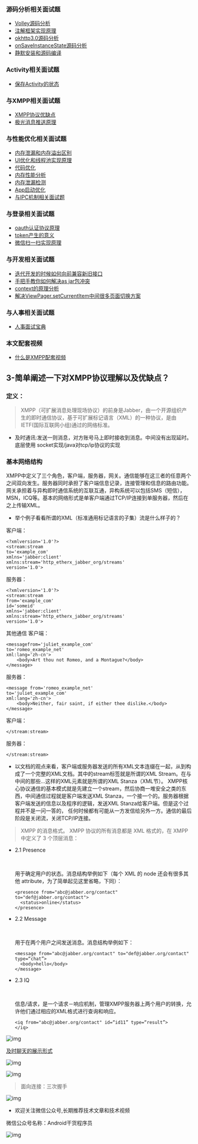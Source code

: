 ### 源码分析相关面试题

- [Volley源码分析](http://www.jianshu.com/p/ec3dc92df581)
- [注解框架实现原理](http://www.jianshu.com/p/20da6d6389e1)
- [okhttp3.0源码分析](http://www.jianshu.com/p/9ed2c2f2a52c)
- [onSaveInstanceState源码分析](http://www.jianshu.com/p/cbf9c3557d64)
- [静默安装和源码编译](http://www.jianshu.com/p/2211a5b3c37f)

### Activity相关面试题

- [保存Activity的状态](http://www.jianshu.com/p/cbf9c3557d64)

### 与XMPP相关面试题

- [XMPP协议优缺点](http://www.jianshu.com/p/2c04ac3c526a)
- [极光消息推送原理](http://www.jianshu.com/p/d88dc66908cf)

### 与性能优化相关面试题

- [内存泄漏和内存溢出区别](http://www.jianshu.com/p/5dd645b05c76)
- [UI优化和线程池实现原理](http://www.jianshu.com/p/c22398f8587f)
- [代码优化](http://www.jianshu.com/p/ebd41eab90df)
- [内存性能分析](http://www.jianshu.com/p/2665c31b9c2f)
- [内存泄漏检测](http://www.jianshu.com/p/1514c7804a06)
- [App启动优化](http://www.jianshu.com/p/f0f73fefdd43)
- [与IPC机制相关面试题](http://www.jianshu.com/p/de4793a4c2d0)

### 与登录相关面试题

- [oauth认证协议原理](http://www.jianshu.com/p/2a6ecbf8d49d)
- [token产生的意义](http://www.jianshu.com/p/9b7ce2d6c195)
- [微信扫一扫实现原理](http://www.jianshu.com/p/a9d1f21bd5e0)

### 与开发相关面试题

- [迭代开发的时候如何向前兼容新旧接口](http://www.jianshu.com/p/cbecadec98de)
- [手把手教你如何解决as jar包冲突](http://www.jianshu.com/p/30fdc391289c)
- [context的原理分析](http://www.jianshu.com/p/2706c13a1769)
- [解决ViewPager.setCurrentItem中间很多页面切换方案](http://www.jianshu.com/p/38ab6d856b56)

### 与人事相关面试题

- [人事面试宝典](http://www.jianshu.com/p/d61b553ff8c9)

### 本文配套视频

- [什么是XMPP配套视频](https://v.qq.com/x/page/t0394w3zhoa.html)

## 3-简单阐述一下对XMPP协议理解以及优缺点？

### 定义：

> XMPP（可扩展消息处理现场协议）的前身是Jabber，由一个开源组织产生的即时通信协议，基于可扩展标记语言（XML）的一种协议，是由IETF(国际互联网小组)通过的网络标准。

- 及时通讯:发送一则消息，对方账号马上即时接收到消息。中间没有出现延时。
  底层使用 socket实现/java对tcp/ip协议的实现

### 基本网络结构

XMPP中定义了三个角色，客户端，服务器，网关。通信能够在这三者的任意两个之间双向发生。服务器同时承担了客户端信息记录，连接管理和信息的路由功能。网关承担着与异构即时通信系统的互联互通，异构系统可以包括SMS（短信），
MSN，ICQ等。基本的网络形式是单客户端通过TCP/IP连接到单服务器，然后在之上传输XML。

- 举个例子看看所谓的XML（标准通用标记语言的子集）流是什么样子的？

客户端：

```
<?xmlversion='1.0'?>
<stream:stream
to='example_com'
xmlns='jabber:client'
xmlns:stream='http_etherx_jabber_org/streams'
version='1.0'>
```

服务器：

```
<?xmlversion='1.0'?>
<stream:stream
from='example_com'
id='someid'
xmlns='jabber:client'
xmlns:stream='http_etherx_jabber_org/streams'
version='1.0'>
```

其他通信
客户端：

```
<messagefrom='juliet_example_com'
to='romeo_example_net'
xml:lang='zh-cn'>
    <body>Art thou not Romeo, and a Montague?</body>
</message>
```

服务器：

```
<message from='romeo_example_net'
to='juliet_example_com'
xml:lang='zh-cn'>
    <body>Neither, fair saint, if either thee dislike.</body>
</message>
```

客户端：

```
</stream:stream>
```

服务器：

```
</stream:stream>
```

- 以文档的观点来看，客户端或服务器发送的所有XML文本连缀在一起，从<stream>到</stream>构成了一个完整的XML文档。其中的stream标签就是所谓的XML Stream。在<stream>与</stream>中间的那些<message>...</message>这样的XML元素就是所谓的XML Stanza（XML节）。 XMPP核心协议通信的基本模式就是先建立一个stream，然后协商一堆安全之类的东西，中间通信过程就是客户端发送XML Stanza，一个接一个的。服务器根据客户端发送的信息以及程序的逻辑，发送XML Stanza给客户端。但是这个过程并不是一问一答的，
  任何时候都有可能从一方发信给另外一方。通信的最后阶段是</stream>关闭流，关闭TCP/IP连接。

> XMPP 的消息格式。
> XMPP 协议的所有消息都是 XML 格式的，在 XMPP 中定义了 3 个顶层消息：

- 2.1 Presence

  ​

  用于确定用户的状态。消息结构举例如下（每个 XML 的 node 还会有很多其他 attribute，为了简单起见这里省略，下同）：

  ```
  <presence from="abc@jabber.org/contact"  to="def@jabber.org/contact"> 
    <status>online</status> 
  </presence>
  ```

- 2.2 Message

  ​

  用于在两个用户之间发送消息。消息结构举例如下：

  ```
  <message from="abc@jabber.org/contact" to="def@jabber.org/contact" type=“chat”> 
    <body>hello</body> 
  </message>
  ```

- 2.3 IQ

  ​

  信息/请求，是一个请求－响应机制，管理XMPP服务器上两个用户的转换，允许他们通过相应的XML格式进行查询和响应。

  ```
  <iq from="abc@jabber.org/contact" id=“id11” type=“result”> 
  </iq>
  ```

![img](http://upload-images.jianshu.io/upload_images/4037105-e929a077d630d27e.png?imageMogr2/auto-orient/strip%7CimageView2/2/w/1240)

[及时聊天的展示形式](https://v.qq.com/x/page/k0394y5jo6d.html)

![img](http://upload-images.jianshu.io/upload_images/4037105-66c1ec0e265257de.png?imageMogr2/auto-orient/strip%7CimageView2/2/w/1240)

![img](http://upload-images.jianshu.io/upload_images/4037105-9d4319f3ac184fa5.png?imageMogr2/auto-orient/strip%7CimageView2/2/w/1240)

> 面向连接：三次握手

![img](http://upload-images.jianshu.io/upload_images/4037105-45c525c855b6e407.png?imageMogr2/auto-orient/strip%7CimageView2/2/w/1240)

- 欢迎关注微信公众号,长期推荐技术文章和技术视频

微信公众号名称：Android干货程序员

![img](http://upload-images.jianshu.io/upload_images/4037105-8f737b5104dd0b5d.png?imageMogr2/auto-orient/strip%7CimageView2/2/w/1240)